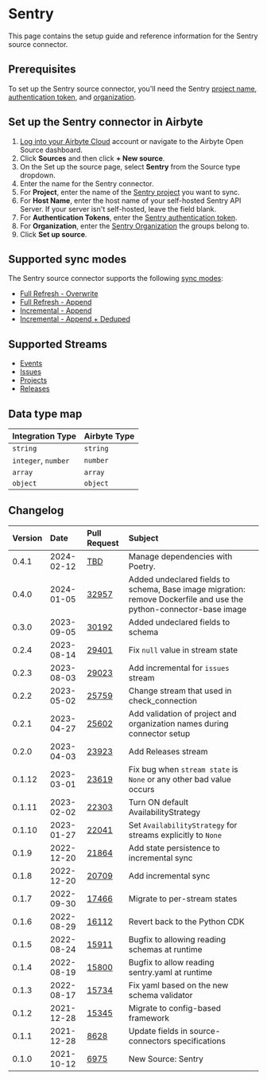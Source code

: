 # Sentry

This page contains the setup guide and reference information for the Sentry source connector.

## Prerequisites

To set up the Sentry source connector, you'll need the Sentry [project name](https://docs.sentry.io/product/projects/), [authentication token](https://docs.sentry.io/api/auth/#auth-tokens), and [organization](https://docs.sentry.io/product/accounts/membership/).

## Set up the Sentry connector in Airbyte

1. [Log into your Airbyte Cloud](https://cloud.airbyte.com/workspaces) account or navigate to the Airbyte Open Source dashboard.
2. Click **Sources** and then click **+ New source**.
3. On the Set up the source page, select **Sentry** from the Source type dropdown.
4. Enter the name for the Sentry connector.
5. For **Project**, enter the name of the [Sentry project](https://docs.sentry.io/product/projects/) you want to sync.
6. For **Host Name**, enter the host name of your self-hosted Sentry API Server. If your server isn't self-hosted, leave the field blank.
7. For **Authentication Tokens**, enter the [Sentry authentication token](https://docs.sentry.io/api/auth/#auth-tokens).
8. For **Organization**, enter the [Sentry Organization](https://docs.sentry.io/product/accounts/membership/) the groups belong to.
9. Click **Set up source**.

## Supported sync modes

The Sentry source connector supports the following [sync modes](https://docs.airbyte.com/cloud/core-concepts#connection-sync-modes):

- [Full Refresh - Overwrite](https://docs.airbyte.com/understanding-airbyte/connections/full-refresh-overwrite/)
- [Full Refresh - Append](https://docs.airbyte.com/understanding-airbyte/connections/full-refresh-append)
- [Incremental - Append](https://docs.airbyte.com/understanding-airbyte/connections/incremental-append)
- [Incremental - Append + Deduped](https://docs.airbyte.com/understanding-airbyte/connections/incremental-append-deduped)

## Supported Streams

- [Events](https://docs.sentry.io/api/events/list-a-projects-error-events/)
- [Issues](https://docs.sentry.io/api/events/list-a-projects-issues/)
- [Projects](https://docs.sentry.io/api/projects/list-your-projects/)
- [Releases](https://docs.sentry.io/api/releases/list-an-organizations-releases/)

## Data type map

| Integration Type    | Airbyte Type |
| :------------------ | :----------- |
| `string`            | `string`     |
| `integer`, `number` | `number`     |
| `array`             | `array`      |
| `object`            | `object`     |

## Changelog

| Version | Date       | Pull Request                                             | Subject                                                                 |
|:--------|:-----------|:---------------------------------------------------------|:------------------------------------------------------------------------|
| 0.4.1 | 2024-02-12 | [TBD](https://github.com/airbytehq/airbyte/pull/TBD) | Manage dependencies with Poetry. |
| 0.4.0   | 2024-01-05 | [32957](https://github.com/airbytehq/airbyte/pull/32957)     | Added undeclared fields to schema, Base image migration: remove Dockerfile and use the python-connector-base image                                       |
| 0.3.0   | 2023-09-05 | [30192](https://github.com/airbytehq/airbyte/pull/30192) | Added undeclared fields to schema                                       |
| 0.2.4   | 2023-08-14 | [29401](https://github.com/airbytehq/airbyte/pull/29401) | Fix `null` value in stream state                                        |
| 0.2.3   | 2023-08-03 | [29023](https://github.com/airbytehq/airbyte/pull/29023) | Add incremental for `issues` stream                                     |
| 0.2.2   | 2023-05-02 | [25759](https://github.com/airbytehq/airbyte/pull/25759) | Change stream that used in check_connection                             |
| 0.2.1   | 2023-04-27 | [25602](https://github.com/airbytehq/airbyte/pull/25602) | Add validation of project and organization names during connector setup |
| 0.2.0   | 2023-04-03 | [23923](https://github.com/airbytehq/airbyte/pull/23923) | Add Releases stream                                                     |
| 0.1.12  | 2023-03-01 | [23619](https://github.com/airbytehq/airbyte/pull/23619) | Fix bug when `stream state` is `None` or any other bad value occurs     |
| 0.1.11  | 2023-02-02 | [22303](https://github.com/airbytehq/airbyte/pull/22303) | Turn ON default AvailabilityStrategy                                    |
| 0.1.10  | 2023-01-27 | [22041](https://github.com/airbytehq/airbyte/pull/22041) | Set `AvailabilityStrategy` for streams explicitly to `None`             |
| 0.1.9   | 2022-12-20 | [21864](https://github.com/airbytehq/airbyte/pull/21864) | Add state persistence to incremental sync                               |
| 0.1.8   | 2022-12-20 | [20709](https://github.com/airbytehq/airbyte/pull/20709) | Add incremental sync                                                    |
| 0.1.7   | 2022-09-30 | [17466](https://github.com/airbytehq/airbyte/pull/17466) | Migrate to per-stream states                                            |
| 0.1.6   | 2022-08-29 | [16112](https://github.com/airbytehq/airbyte/pull/16112) | Revert back to the Python CDK                                           |
| 0.1.5   | 2022-08-24 | [15911](https://github.com/airbytehq/airbyte/pull/15911) | Bugfix to allowing reading schemas at runtime                           |
| 0.1.4   | 2022-08-19 | [15800](https://github.com/airbytehq/airbyte/pull/15800) | Bugfix to allow reading sentry.yaml at runtime                          |
| 0.1.3   | 2022-08-17 | [15734](https://github.com/airbytehq/airbyte/pull/15734) | Fix yaml based on the new schema validator                              |
| 0.1.2   | 2021-12-28 | [15345](https://github.com/airbytehq/airbyte/pull/15345) | Migrate to config-based framework                                       |
| 0.1.1   | 2021-12-28 | [8628](https://github.com/airbytehq/airbyte/pull/8628)   | Update fields in source-connectors specifications                       |
| 0.1.0   | 2021-10-12 | [6975](https://github.com/airbytehq/airbyte/pull/6975)   | New Source: Sentry                                                      |
